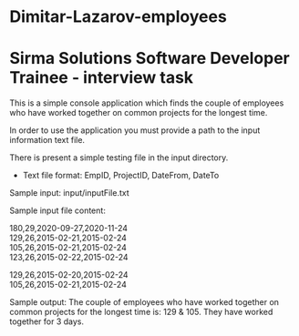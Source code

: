 # Dimitar-Lazarov-employees
# Sirma Solutions Software Developer Trainee - interview task

This is a simple console application which finds the couple of employees who have worked together on common projects for the longest time.

In order to use the application you must provide a path to the input information text file.

There is present a simple testing file in the input directory.

* Text file format: 
EmpID, ProjectID, DateFrom, DateTo

Sample input:
input/inputFile.txt

Sample input file content: 

180,29,2020-09-27,2020-11-24  
129,26,2015-02-21,2015-02-24  
105,26,2015-02-21,2015-02-24  
123,26,2015-02-22,2015-02-24 
&nbsp;&nbsp;
  
129,26,2015-02-20,2015-02-24  
105,26,2015-02-21,2015-02-24  

Sample output:
The couple of employees who have worked together on common projects for the longest time is: 129 & 105. They have worked together for 3 days.
